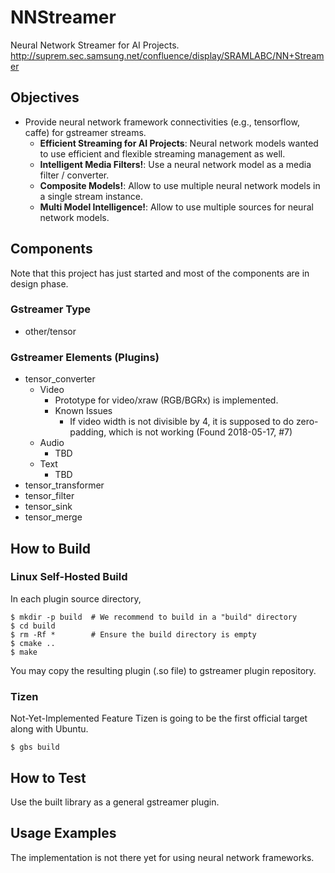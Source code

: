 # NNStreamer
Neural Network Streamer for AI Projects. http://suprem.sec.samsung.net/confluence/display/SRAMLABC/NN+Streamer

## Objectives

- Provide neural network framework connectivities (e.g., tensorflow, caffe) for gstreamer streams.
  - **Efficient Streaming for AI Projects**: Neural network models wanted to use efficient and flexible streaming management as well. 
  - **Intelligent Media Filters!**: Use a neural network model as a media filter / converter.
  - **Composite Models!**: Allow to use multiple neural network models in a single stream instance.
  - **Multi Model Intelligence!**: Allow to use multiple sources for neural network models.

## Components

Note that this project has just started and most of the components are in design phase.

### Gstreamer Type

- other/tensor

### Gstreamer Elements (Plugins)

- tensor\_converter
  - Video
    - Prototype for video/xraw (RGB/BGRx) is implemented.
    - Known Issues
      - If video width is not divisible by 4, it is supposed to do zero-padding, which is not working (Found 2018-05-17, #7)
  - Audio
    - TBD
  - Text
    - TBD
- tensor\_transformer
- tensor\_filter
- tensor\_sink
- tensor\_merge

## How to Build

### Linux Self-Hosted Build

In each plugin source directory,
```
$ mkdir -p build  # We recommend to build in a "build" directory
$ cd build
$ rm -Rf *        # Ensure the build directory is empty
$ cmake ..
$ make
```

You may copy the resulting plugin (.so file) to gstreamer plugin repository.


### Tizen

Not-Yet-Implemented Feature
Tizen is going to be the first official target along with Ubuntu.

```
$ gbs build
```

## How to Test

Use the built library as a general gstreamer plugin.

## Usage Examples

The implementation is not there yet for using neural network frameworks.
